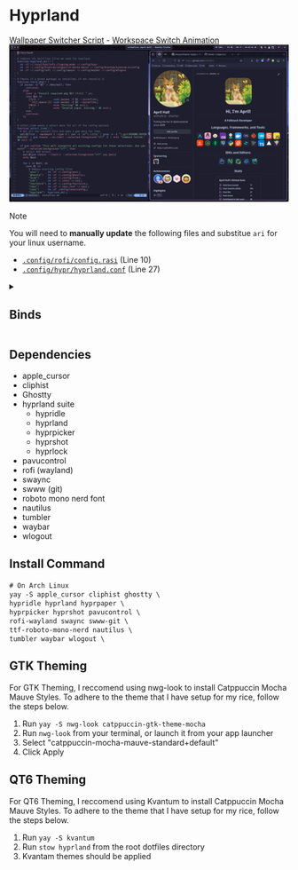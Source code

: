 # Hyprland

[Wallpaper Switcher Script](https://www.youtube.com/watch?v=6euidiSWaKM) - [Workspace Switch Animation](https://www.youtube.com/watch?v=fyRkQ3hKVE4)
![hyprland](../README-DEPENDENCIES/hyprland.png)

> [!NOTE]
> You will need to **manually update** the following files and substitue `ari` for your linux username.
> - [`.config/rofi/config.rasi`](https://github.com/arithefirst/dotfiles/blob/6d81b2bb4f1ff448a3789ed65b3df6eb49071da4/hyprland/.config/rofi/config.rasi#L10) (Line 10)
> - [`.config/hypr/hyprland.conf`](https://github.com/arithefirst/dotfiles/blob/6d81b2bb4f1ff448a3789ed65b3df6eb49071da4/hyprland/.config/hypr/hyprland.conf#L27) (Line 27)

<details>
<summary><h2>Binds</h2></summary>

### Keybinds

- <KBD>MOD</KBD> + <KBD>C</KBD>: Close focused window
- <KBD>MOD</KBD> + <KBD>E</KBD>: Open file explorer
- <KBD>MOD</KBD> + <KBD>F</KBD>: Toggle floating
- <KBD>MOD</KBD> + <KBD>K</KBD>: Enter force-kill mode
- <KBD>MOD</KBD> + <KBD>M</KBD>: Exit hyprland
- <KBD>MOD</KBD> + <KBD>R</KBD>: Open launcher (rofi)
- <KBD>MOD</KBD> + <KBD>S</KBD>: Take screenshot of a window
- <KBD>MOD</KBD> + <KBD>V</KBD>: Show clipboard
- <KBD>MOD</KBD> + <KBD>W</KBD>: View all open windows
- <KBD>MOD</KBD> + <KBD>ENTER</KBD>: Open terminal
- <KBD>MOD</KBD> + <KBD>UP-ARROW</KBD>: Move focus up
- <KBD>MOD</KBD> + <KBD>DOWN-ARROW</KBD>: Move focus down
- <KBD>MOD</KBD> + <KBD>LEFT-ARROW</KBD>: Move focus left
- <KBD>MOD</KBD> + <KBD>RIGHT-ARROW</KBD>: Move focus right
- <KBD>MOD</KBD> + <KBD>{Number 0-9}</KBD>: Switch to workspace {Number 0-9}

- <KBD>ALT</KBD> + <KBD>SHIFT</KBD> + <KBD>S</KBD>: Open wlogout (Power Menu)

- <KBD>MOD</KBD> + <KBD>SHIFT</KBD> + <KBD>C</KBD>: Open colorpicker
- <KBD>MOD</KBD> + <KBD>SHIFT</KBD> + <KBD>S</KBD>: Take screenshot of a region

- <KBD>MOD</KBD> + <KBD>SHIFT</KBD> + <KBD>HOME</KBD>: Take screenshot of a screen
- <KBD>MOD</KBD> + <KBD>SHIFT</KBD> + <KBD>{Number 0-9}</KBD>: Move focused window to workspace {Number 0-9}

### Mousebinds

- <KBD>Hover over window</KBD>: Focus hovered window
- <KBD>MOD</KBD> + <KBD>SCROLL</KBD>: Scroll through workspaces
- <KBD>MOD</KBD> + <KBD>LEFTCLICK</KBD> + <KBD>Drag Mouse</KBD>: Move window
- <KBD>MOD</KBD> + <KBD>SHIFT</KBD> + <KBD>LEFTCLICK</KBD> + <KBD>Drag Mouse</KBD>: Resize window
- <KBD>POPMOUSE ACTION BUTTON</KBD>: Open launcher (rofi) (this only works on a Logi Popmouse)
</details>

## Dependencies

- apple_cursor
- cliphist
- Ghostty
- hyprland suite
  - hypridle
  - hyprland
  - hyprpicker
  - hyprshot
  - hyprlock
- pavucontrol
- rofi (wayland)
- swaync
- swww (git)
- roboto mono nerd font
- nautilus
- tumbler
- waybar
- wlogout

## Install Command

```shell
# On Arch Linux
yay -S apple_cursor cliphist ghostty \
hypridle hyprland hyprpaper \
hyprpicker hyprshot pavucontrol \
rofi-wayland swaync swww-git \
ttf-roboto-mono-nerd nautilus \
tumbler waybar wlogout \
```
## GTK Theming

For GTK Theming, I reccomend using nwg-look to install Catppuccin Mocha Mauve Styles. To adhere to the theme that I have setup for my rice, follow the steps below.

1. Run `yay -S nwg-look catppuccin-gtk-theme-mocha`
2. Run `nwg-look` from your terminal, or launch it from your app launcher
3. Select "catppuccin-mocha-mauve-standard+default"
4. Click Apply

## QT6 Theming

For QT6 Theming, I reccomend using Kvantum to install Catppuccin Mocha Mauve Styles. To adhere to the theme that I have setup for my rice, follow the steps below.

1. Run `yay -S kvantum`
2. Run `stow hyprland` from the root dotfiles directory
3. Kvantam themes should be applied
